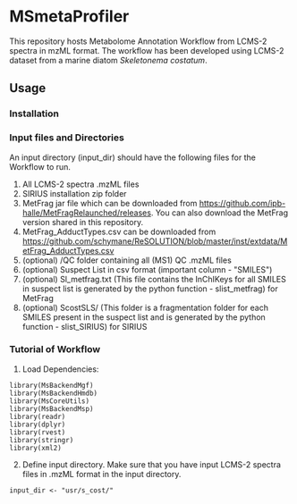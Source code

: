 # MSmetaProfiler

This repository hosts Metabolome Annotation Workflow from LCMS-2 spectra in mzML format. The workflow has been developed using LCMS-2 dataset from a marine diatom _Skeletonema costatum_.

## Usage
### Installation


### Input files and Directories

An input directory (input_dir) should have the following files for the Workflow to run.
1. All LCMS-2 spectra .mzML files
2. SIRIUS installation zip folder
3. MetFrag jar file which can be downloaded from <https://github.com/ipb-halle/MetFragRelaunched/releases>. You can also download the MetFrag version shared in this repository.
4. MetFrag_AdductTypes.csv can be downloaded from <https://github.com/schymane/ReSOLUTION/blob/master/inst/extdata/MetFrag_AdductTypes.csv>
5. (optional) /QC folder containing all (MS1) QC .mzML files 
6. (optional) Suspect List in csv format (important column - "SMILES")
7. (optional) Sl_metfrag.txt (This file contains the InChIKeys for all SMILES in suspect list is generated by the python function - slist_metfrag) for MetFrag
8. (optional) ScostSLS/ (This folder is a fragmentation folder for each SMILES present in the suspect list and is generated by the python function - slist_SIRIUS) for SIRIUS 

### Tutorial of Workflow

1. Load Dependencies:

```library(Spectra)
library(MsBackendMgf)
library(MsBackendHmdb)
library(MsCoreUtils)
library(MsBackendMsp)
library(readr)
library(dplyr)
library(rvest)
library(stringr)
library(xml2)
```

2. Define input directory. Make sure that you have input LCMS-2 spectra files in .mzML format in the input directory.

```
input_dir <- "usr/s_cost/"
```
